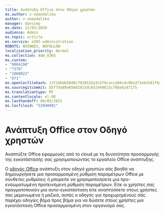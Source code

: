 ```yaml
---
title: Ανάπτυξη Office στον Οδηγό χρηστών
ms.author: v-smandalika
author: v-smandalika
manager: dansimp
ms.date: 12/03/2020
audience: Admin
ms.topic: article
ms.service: o365-administration
ROBOTS: NOINDEX, NOFOLLOW
localization_priority: Normal
ms.collection: Adm_O365
ms.custom:
- "9004198"
- "7379"
- "2000022"
- "871"
ms.openlocfilehash: 13719bdb50d8cf838532a3c5f9cacca94c4c96a371ebd181f6ab04b3c51db0a0
ms.sourcegitcommit: b5f7da89a650d2915dc652449623c78be6247175
ms.translationtype: MT
ms.contentlocale: el-GR
ms.lasthandoff: 08/05/2021
ms.locfileid: "53948091"
---
```

# <a name="deploy-office-to-your-users-guide"></a>Ανάπτυξη Office στον Οδηγό χρηστών

Αναπτύξτε Office εφαρμογές από το cloud με τη δυνατότητα προσαρμογής της εγκατάστασής σας χρησιμοποιώντας το εργαλείο Office ανάπτυξης.

Ο [οδηγός Office](https://go.microsoft.com/fwlink/?linkid=2146451) ανάπτυξη στον οδηγό χρηστών σάς βοηθά να δημιουργήσετε μια προσαρμοσμένη ρύθμιση παραμέτρων Office με σύνθετες ρυθμίσεις ή μπορείτε να χρησιμοποιήσετε μια προ-ενσωματωμένη προτεινόμενη ρύθμιση παραμέτρων. Είτε οι χρήστες σας πραγματοποιούν μια αυτο-εγκατάσταση είτε αναπτύσσετε στους χρήστες σας μεμονωμένα ή μαζικά, αυτός ο οδηγός για προχωρημένους σάς παρέχει οδηγίες βήμα προς βήμα για να δώσετε στους χρήστες μια εγκατάσταση Office προσαρμοσμένη στον οργανισμό σας.